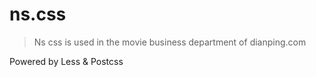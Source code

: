 # ns.css
> Ns css is used in the movie business department of dianping.com

Powered by Less & Postcss


